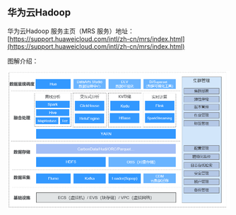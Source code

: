 ## 华为云Hadoop 

华为云Hadoop 服务主页（MRS 服务）地址：[https://support.huaweicloud.com/intl/zh-cn/mrs/index.html](https://support.huaweicloud.com/intl/zh-cn/mrs/index.html)

图解介绍：

![img](Hadoop.assets/zh-cn_image_0000001471461557.png)